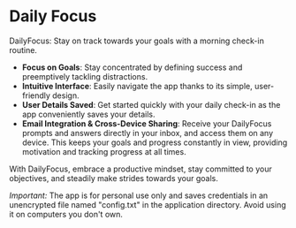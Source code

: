 # Daily Focus
DailyFocus: Stay on track towards your goals with a morning check-in routine.
- **Focus on Goals**: Stay concentrated by defining success and preemptively tackling distractions.
- **Intuitive Interface**: Easily navigate the app thanks to its simple, user-friendly design.
- **User Details Saved**: Get started quickly with your daily check-in as the app conveniently saves your details.
- **Email Integration & Cross-Device Sharing**: Receive your DailyFocus prompts and answers directly in your inbox, and access them on any device. This keeps your goals and progress constantly in view, providing motivation and tracking progress at all times.

With DailyFocus, embrace a productive mindset, stay committed to your objectives, and steadily make strides towards your goals.

_*Important:*_ The app is for personal use only and saves credentials in an unencrypted file named "config.txt" in the application directory. Avoid using it on computers you don't own.